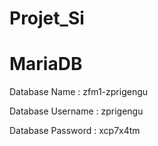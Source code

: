 # Projet_Si

# MariaDB
Database Name : zfm1-zprigengu

Database Username : zprigengu

Database Password : xcp7x4tm
